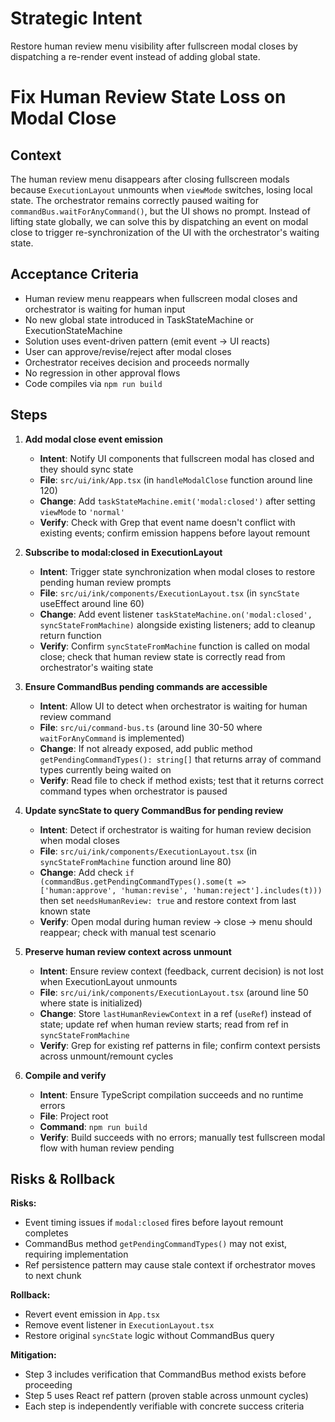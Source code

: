 # Strategic Intent

Restore human review menu visibility after fullscreen modal closes by dispatching a re-render event instead of adding global state.

# Fix Human Review State Loss on Modal Close

## Context

The human review menu disappears after closing fullscreen modals because `ExecutionLayout` unmounts when `viewMode` switches, losing local state. The orchestrator remains correctly paused waiting for `commandBus.waitForAnyCommand()`, but the UI shows no prompt. Instead of lifting state globally, we can solve this by dispatching an event on modal close to trigger re-synchronization of the UI with the orchestrator's waiting state.

## Acceptance Criteria

- Human review menu reappears when fullscreen modal closes and orchestrator is waiting for human input
- No new global state introduced in TaskStateMachine or ExecutionStateMachine
- Solution uses event-driven pattern (emit event → UI reacts)
- User can approve/revise/reject after modal closes
- Orchestrator receives decision and proceeds normally
- No regression in other approval flows
- Code compiles via `npm run build`

## Steps

1. **Add modal close event emission**
   - **Intent**: Notify UI components that fullscreen modal has closed and they should sync state
   - **File**: `src/ui/ink/App.tsx` (in `handleModalClose` function around line 120)
   - **Change**: Add `taskStateMachine.emit('modal:closed')` after setting `viewMode` to `'normal'`
   - **Verify**: Check with Grep that event name doesn't conflict with existing events; confirm emission happens before layout remount

2. **Subscribe to modal:closed in ExecutionLayout**
   - **Intent**: Trigger state synchronization when modal closes to restore pending human review prompts
   - **File**: `src/ui/ink/components/ExecutionLayout.tsx` (in `syncState` useEffect around line 60)
   - **Change**: Add event listener `taskStateMachine.on('modal:closed', syncStateFromMachine)` alongside existing listeners; add to cleanup return function
   - **Verify**: Confirm `syncStateFromMachine` function is called on modal close; check that human review state is correctly read from orchestrator's waiting state

3. **Ensure CommandBus pending commands are accessible**
   - **Intent**: Allow UI to detect when orchestrator is waiting for human review command
   - **File**: `src/ui/command-bus.ts` (around line 30-50 where `waitForAnyCommand` is implemented)
   - **Change**: If not already exposed, add public method `getPendingCommandTypes(): string[]` that returns array of command types currently being waited on
   - **Verify**: Read file to check if method exists; test that it returns correct command types when orchestrator is paused

4. **Update syncState to query CommandBus for pending review**
   - **Intent**: Detect if orchestrator is waiting for human review decision when modal closes
   - **File**: `src/ui/ink/components/ExecutionLayout.tsx` (in `syncStateFromMachine` function around line 80)
   - **Change**: Add check `if (commandBus.getPendingCommandTypes().some(t => ['human:approve', 'human:revise', 'human:reject'].includes(t)))` then set `needsHumanReview: true` and restore context from last known state
   - **Verify**: Open modal during human review → close → menu should reappear; check with manual test scenario

5. **Preserve human review context across unmount**
   - **Intent**: Ensure review context (feedback, current decision) is not lost when ExecutionLayout unmounts
   - **File**: `src/ui/ink/components/ExecutionLayout.tsx` (around line 50 where state is initialized)
   - **Change**: Store `lastHumanReviewContext` in a ref (`useRef`) instead of state; update ref when human review starts; read from ref in `syncStateFromMachine`
   - **Verify**: Grep for existing ref patterns in file; confirm context persists across unmount/remount cycles

6. **Compile and verify**
   - **Intent**: Ensure TypeScript compilation succeeds and no runtime errors
   - **File**: Project root
   - **Command**: `npm run build`
   - **Verify**: Build succeeds with no errors; manually test fullscreen modal flow with human review pending

## Risks & Rollback

**Risks:**
- Event timing issues if `modal:closed` fires before layout remount completes
- CommandBus method `getPendingCommandTypes()` may not exist, requiring implementation
- Ref persistence pattern may cause stale context if orchestrator moves to next chunk

**Rollback:**
- Revert event emission in `App.tsx`
- Remove event listener in `ExecutionLayout.tsx`
- Restore original `syncState` logic without CommandBus query

**Mitigation:**
- Step 3 includes verification that CommandBus method exists before proceeding
- Step 5 uses React ref pattern (proven stable across unmount cycles)
- Each step is independently verifiable with concrete success criteria
